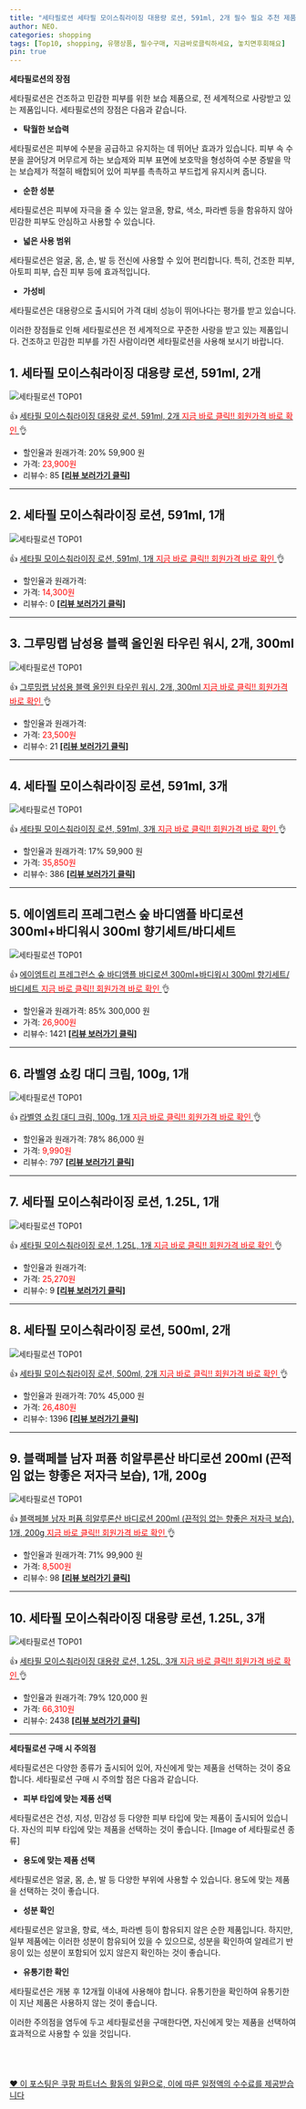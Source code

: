 ```yaml
---
title: "세타필로션 세타필 모이스춰라이징 대용량 로션, 591ml, 2개 필수 필요 추천 제품 비교 최저 가격 비교 장점 구매 후기 구매평"
author: NEO.
categories: shopping
tags: [Top10, shopping, 유행상품, 필수구매, 지금바로클릭하세요, 놓치면후회해요]
pin: true
---
```

**세타필로션의 장점**

세타필로션은 건조하고 민감한 피부를 위한 보습 제품으로, 전 세계적으로 사랑받고 있는 제품입니다. 세타필로션의 장점은 다음과 같습니다.

* **탁월한 보습력**

세타필로션은 피부에 수분을 공급하고 유지하는 데 뛰어난 효과가 있습니다. 피부 속 수분을 끌어당겨 머무르게 하는 보습제와 피부 표면에 보호막을 형성하여 수분 증발을 막는 보습제가 적절히 배합되어 있어 피부를 촉촉하고 부드럽게 유지시켜 줍니다.

* **순한 성분**

세타필로션은 피부에 자극을 줄 수 있는 알코올, 향료, 색소, 파라벤 등을 함유하지 않아 민감한 피부도 안심하고 사용할 수 있습니다.

* **넓은 사용 범위**

세타필로션은 얼굴, 몸, 손, 발 등 전신에 사용할 수 있어 편리합니다. 특히, 건조한 피부, 아토피 피부, 습진 피부 등에 효과적입니다.

* **가성비**

세타필로션은 대용량으로 출시되어 가격 대비 성능이 뛰어나다는 평가를 받고 있습니다.

이러한 장점들로 인해 세타필로션은 전 세계적으로 꾸준한 사랑을 받고 있는 제품입니다. 건조하고 민감한 피부를 가진 사람이라면 세타필로션을 사용해 보시기 바랍니다.

   

## 1. 세타필 모이스춰라이징 대용량 로션, 591ml, 2개

![세타필로션 TOP01](https://thumbnail6.coupangcdn.com/thumbnails/remote/490x490ex/image/retail/images/711593805388429-8681b9cc-5d10-40db-99d4-f490d8eca8b5.jpg)


👍 [세타필 모이스춰라이징 대용량 로션, 591ml, 2개 <font color=red> 지금 바로 클릭!! 회원가격 바로 확인 </font> ](https://link.coupang.com/re/AFFSDP?lptag=AF3617701&subid=GithubCoopas&pageKey=7164345502&traceid=V0-153&itemId=15015111767&vendorItemId=85072877349) 👌 


- 할인율과 원래가격: 20%  59,900   원
- 가격: <span style='color:red'>23,900원</span>
- 리뷰수: 85  [**[리뷰 보러가기 클릭]**](https://link.coupang.com/re/AFFSDP?lptag=AF3617701&subid=GithubCoopas&pageKey=7164345502&traceid=V0-153&itemId=15015111767&vendorItemId=85072877349)

---


   

## 2. 세타필 모이스춰라이징 로션, 591ml, 1개

![세타필로션 TOP01](https://thumbnail6.coupangcdn.com/thumbnails/remote/490x490ex/image/retail/images/1322644922592436-233ae835-1c61-4ace-bc8d-8950cb6c315f.jpg)


👍 [세타필 모이스춰라이징 로션, 591ml, 1개 <font color=red> 지금 바로 클릭!! 회원가격 바로 확인 </font> ](https://link.coupang.com/re/AFFSDP?lptag=AF3617701&subid=GithubCoopas&pageKey=7164345502&traceid=V0-153&itemId=14999324866&vendorItemId=80519514876) 👌 


- 할인율과 원래가격: 
- 가격: <span style='color:red'>14,300원</span>
- 리뷰수: 0  [**[리뷰 보러가기 클릭]**](https://link.coupang.com/re/AFFSDP?lptag=AF3617701&subid=GithubCoopas&pageKey=7164345502&traceid=V0-153&itemId=14999324866&vendorItemId=80519514876)

---


   

## 3. 그루밍랩 남성용 블랙 올인원 타우린 워시, 2개, 300ml

![세타필로션 TOP01](https://thumbnail10.coupangcdn.com/thumbnails/remote/490x490ex/image/vendor_inventory/98b8/d0d90a0a6385fc88b4f5b00e4cf066e4a7b0254d6b62ecd1edcb460245e3.jpg)


👍 [그루밍랩 남성용 블랙 올인원 타우린 워시, 2개, 300ml <font color=red> 지금 바로 클릭!! 회원가격 바로 확인 </font> ](https://link.coupang.com/re/AFFSDP?lptag=AF3617701&subid=GithubCoopas&pageKey=4554871182&traceid=V0-153&itemId=5535357900&vendorItemId=84300778343) 👌 


- 할인율과 원래가격: 
- 가격: <span style='color:red'>23,500원</span>
- 리뷰수: 21  [**[리뷰 보러가기 클릭]**](https://link.coupang.com/re/AFFSDP?lptag=AF3617701&subid=GithubCoopas&pageKey=4554871182&traceid=V0-153&itemId=5535357900&vendorItemId=84300778343)

---


   

## 4. 세타필 모이스춰라이징 로션, 591ml, 3개

![세타필로션 TOP01](https://thumbnail10.coupangcdn.com/thumbnails/remote/490x490ex/image/retail/images/711216595735036-8139ff0f-4120-43d8-a05f-820fa0f83a1d.jpg)


👍 [세타필 모이스춰라이징 로션, 591ml, 3개 <font color=red> 지금 바로 클릭!! 회원가격 바로 확인 </font> ](https://link.coupang.com/re/AFFSDP?lptag=AF3617701&subid=GithubCoopas&pageKey=7164345502&traceid=V0-153&itemId=17910186641&vendorItemId=85072873775) 👌 


- 할인율과 원래가격: 17%  59,900   원
- 가격: <span style='color:red'>35,850원</span>
- 리뷰수: 386  [**[리뷰 보러가기 클릭]**](https://link.coupang.com/re/AFFSDP?lptag=AF3617701&subid=GithubCoopas&pageKey=7164345502&traceid=V0-153&itemId=17910186641&vendorItemId=85072873775)

---


   

## 5. 에이엠트리 프레그런스 숲 바디앰플 바디로션 300ml+바디워시 300ml 향기세트/바디세트

![세타필로션 TOP01](https://thumbnail9.coupangcdn.com/thumbnails/remote/490x490ex/image/vendor_inventory/3dfb/2a1adc0bed6ae91ca2c9e6c1b39268c72801ae83f67619b9119276bfe232.jpg)


👍 [에이엠트리 프레그런스 숲 바디앰플 바디로션 300ml+바디워시 300ml 향기세트/바디세트 <font color=red> 지금 바로 클릭!! 회원가격 바로 확인 </font> ](https://link.coupang.com/re/AFFSDP?lptag=AF3617701&subid=GithubCoopas&pageKey=7232292050&traceid=V0-153&itemId=18354942956&vendorItemId=85498821010) 👌 


- 할인율과 원래가격: 85%  300,000   원
- 가격: <span style='color:red'>26,900원</span>
- 리뷰수: 1421  [**[리뷰 보러가기 클릭]**](https://link.coupang.com/re/AFFSDP?lptag=AF3617701&subid=GithubCoopas&pageKey=7232292050&traceid=V0-153&itemId=18354942956&vendorItemId=85498821010)

---


   

## 6. 라벨영 쇼킹 대디 크림, 100g, 1개

![세타필로션 TOP01](https://thumbnail7.coupangcdn.com/thumbnails/remote/490x490ex/image/vendor_inventory/11ad/19f61f4d093f32976999e4ff2d10958ce4f999357f389f3f4c739f197e6a.jpg)


👍 [라벨영 쇼킹 대디 크림, 100g, 1개 <font color=red> 지금 바로 클릭!! 회원가격 바로 확인 </font> ](https://link.coupang.com/re/AFFSDP?lptag=AF3617701&subid=GithubCoopas&pageKey=5647427669&traceid=V0-153&itemId=9231658621&vendorItemId=71162465364) 👌 


- 할인율과 원래가격: 78%  86,000   원
- 가격: <span style='color:red'>9,990원</span>
- 리뷰수: 797  [**[리뷰 보러가기 클릭]**](https://link.coupang.com/re/AFFSDP?lptag=AF3617701&subid=GithubCoopas&pageKey=5647427669&traceid=V0-153&itemId=9231658621&vendorItemId=71162465364)

---


   

## 7. 세타필 모이스춰라이징 로션, 1.25L, 1개

![세타필로션 TOP01](https://thumbnail9.coupangcdn.com/thumbnails/remote/490x490ex/image/retail/images/2022/12/20/10/0/196f8a76-789e-4c72-869e-db746d34bfee.png)


👍 [세타필 모이스춰라이징 로션, 1.25L, 1개 <font color=red> 지금 바로 클릭!! 회원가격 바로 확인 </font> ](https://link.coupang.com/re/AFFSDP?lptag=AF3617701&subid=GithubCoopas&pageKey=7164345502&traceid=V0-153&itemId=17215242941&vendorItemId=84387112171) 👌 


- 할인율과 원래가격: 
- 가격: <span style='color:red'>25,270원</span>
- 리뷰수: 9  [**[리뷰 보러가기 클릭]**](https://link.coupang.com/re/AFFSDP?lptag=AF3617701&subid=GithubCoopas&pageKey=7164345502&traceid=V0-153&itemId=17215242941&vendorItemId=84387112171)

---


   

## 8. 세타필 모이스춰라이징 로션, 500ml, 2개

![세타필로션 TOP01](https://thumbnail6.coupangcdn.com/thumbnails/remote/490x490ex/image/retail/images/8bf8a482-84f5-46dd-a5a6-13639d3cff238765135340582614563.png)


👍 [세타필 모이스춰라이징 로션, 500ml, 2개 <font color=red> 지금 바로 클릭!! 회원가격 바로 확인 </font> ](https://link.coupang.com/re/AFFSDP?lptag=AF3617701&subid=GithubCoopas&pageKey=7164345502&traceid=V0-153&itemId=15362153822&vendorItemId=85296881728) 👌 


- 할인율과 원래가격: 70%  45,000   원
- 가격: <span style='color:red'>26,480원</span>
- 리뷰수: 1396  [**[리뷰 보러가기 클릭]**](https://link.coupang.com/re/AFFSDP?lptag=AF3617701&subid=GithubCoopas&pageKey=7164345502&traceid=V0-153&itemId=15362153822&vendorItemId=85296881728)

---


   

## 9. 블랙페블 남자 퍼퓸 히알루론산 바디로션 200ml (끈적임 없는 향좋은 저자극 보습), 1개, 200g

![세타필로션 TOP01](https://thumbnail7.coupangcdn.com/thumbnails/remote/490x490ex/image/vendor_inventory/1a01/524c2e458f898a75e37ef296d87f42141e3de7fca5a74f2670d4cb42689a.jpg)


👍 [블랙페블 남자 퍼퓸 히알루론산 바디로션 200ml (끈적임 없는 향좋은 저자극 보습), 1개, 200g <font color=red> 지금 바로 클릭!! 회원가격 바로 확인 </font> ](https://link.coupang.com/re/AFFSDP?lptag=AF3617701&subid=GithubCoopas&pageKey=7543841316&traceid=V0-153&itemId=19837689823&vendorItemId=86939294731) 👌 


- 할인율과 원래가격: 71%  99,900   원
- 가격: <span style='color:red'>8,500원</span>
- 리뷰수: 98  [**[리뷰 보러가기 클릭]**](https://link.coupang.com/re/AFFSDP?lptag=AF3617701&subid=GithubCoopas&pageKey=7543841316&traceid=V0-153&itemId=19837689823&vendorItemId=86939294731)

---


   

## 10. 세타필 모이스춰라이징 대용량 로션, 1.25L, 3개

![세타필로션 TOP01](https://thumbnail6.coupangcdn.com/thumbnails/remote/490x490ex/image/retail/images/f0c85fb1-d55e-415c-bf50-c2d226940ba44032800227707774491.png)


👍 [세타필 모이스춰라이징 대용량 로션, 1.25L, 3개 <font color=red> 지금 바로 클릭!! 회원가격 바로 확인 </font> ](https://link.coupang.com/re/AFFSDP?lptag=AF3617701&subid=GithubCoopas&pageKey=7164345502&traceid=V0-153&itemId=18038238794&vendorItemId=85192615908) 👌 


- 할인율과 원래가격: 79%  120,000   원
- 가격: <span style='color:red'>66,310원</span>
- 리뷰수: 2438  [**[리뷰 보러가기 클릭]**](https://link.coupang.com/re/AFFSDP?lptag=AF3617701&subid=GithubCoopas&pageKey=7164345502&traceid=V0-153&itemId=18038238794&vendorItemId=85192615908)

---
**세타필로션 구매 시 주의점**

세타필로션은 다양한 종류가 출시되어 있어, 자신에게 맞는 제품을 선택하는 것이 중요합니다. 세타필로션 구매 시 주의할 점은 다음과 같습니다.

* **피부 타입에 맞는 제품 선택**

세타필로션은 건성, 지성, 민감성 등 다양한 피부 타입에 맞는 제품이 출시되어 있습니다. 자신의 피부 타입에 맞는 제품을 선택하는 것이 좋습니다.
[Image of 세타필로션 종류]

* **용도에 맞는 제품 선택**

세타필로션은 얼굴, 몸, 손, 발 등 다양한 부위에 사용할 수 있습니다. 용도에 맞는 제품을 선택하는 것이 좋습니다.

* **성분 확인**

세타필로션은 알코올, 향료, 색소, 파라벤 등이 함유되지 않은 순한 제품입니다. 하지만, 일부 제품에는 이러한 성분이 함유되어 있을 수 있으므로, 성분을 확인하여 알레르기 반응이 있는 성분이 포함되어 있지 않은지 확인하는 것이 좋습니다.

* **유통기한 확인**

세타필로션은 개봉 후 12개월 이내에 사용해야 합니다. 유통기한을 확인하여 유통기한이 지난 제품은 사용하지 않는 것이 좋습니다.

이러한 주의점을 염두에 두고 세타필로션을 구매한다면, 자신에게 맞는 제품을 선택하여 효과적으로 사용할 수 있을 것입니다.<br><br><br><br><br> [ ❤  이 포스팅은 쿠팡 파트너스 활동의 일환으로, 이에 따른 일정액의 수수료를 제공받습니다](https://link.coupang.com/a/bcEFyh)